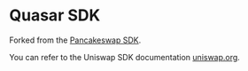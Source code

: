 # Quasar SDK

Forked from the [Pancakeswap SDK](https://github.com/pancakeswap/pancake-swap-sdk).

You can refer to the Uniswap SDK documentation [uniswap.org](https://docs.uniswap.org/sdk/2.0.0/).
